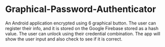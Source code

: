 # Graphical-Password-Authenticator
An Android application encrypted using 6 graphical button. The user can register their info, and it is stored on the Google Firebase stored as a hash value. The user can unlock using their credential combination. The app will show the user input and also check to see if it is correct. 
